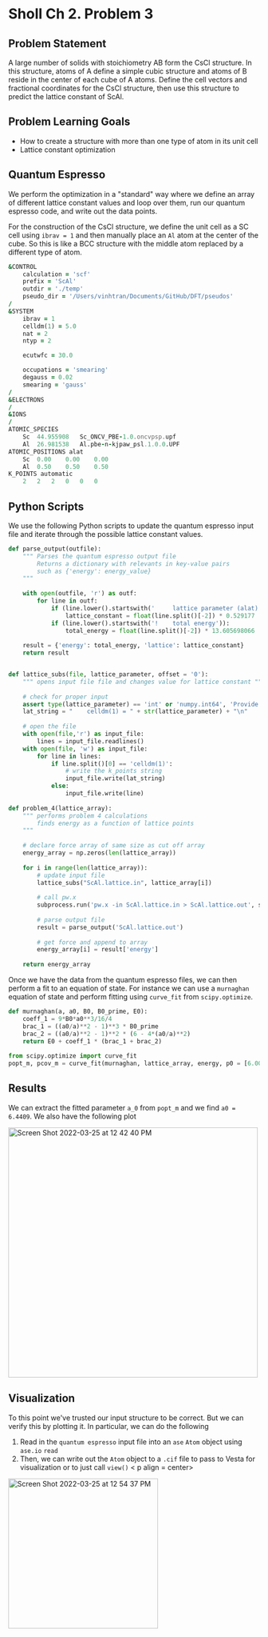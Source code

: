 # Sholl Ch 2. Problem 3

## Problem Statement 
A large number of solids with stoichiometry AB form the CsCl structure. In this structure, atoms of A define a simple cubic structure and atoms of B reside in the center of each cube of A atoms. Define the cell vectors
and fractional coordinates for the CsCl structure, then use this structure to predict the lattice constant of ScAl.

## Problem Learning Goals
 - How to create a structure with more than one type of atom in its unit cell 
 - Lattice constant optimization 

## Quantum Espresso 
We perform the optimization in a "standard" way where we define an array of different lattice constant values and loop over them, run our quantum espresso code, and write out the data points. 

For the construction of the CsCl structure, we define the unit cell as a SC cell using `ibrav = 1` and then manually place an `Al` atom at the center of the cube. So this is like a BCC structure with the middle atom replaced by a different type of atom. 

```fortran 
&CONTROL 
    calculation = 'scf' 
    prefix = 'ScAl' 
    outdir = './temp' 
    pseudo_dir = '/Users/vinhtran/Documents/GitHub/DFT/pseudos' 
/ 
&SYSTEM
    ibrav = 1 
    celldm(1) = 5.0 
    nat = 2 
    ntyp = 2 

    ecutwfc = 30.0 

    occupations = 'smearing' 
    degauss = 0.02
    smearing = 'gauss' 
/
&ELECTRONS 
/ 
&IONS
/
ATOMIC_SPECIES
    Sc  44.955908   Sc_ONCV_PBE-1.0.oncvpsp.upf
    Al  26.981538   Al.pbe-n-kjpaw_psl.1.0.0.UPF
ATOMIC_POSITIONS alat 
    Sc  0.00    0.00    0.00 
    Al  0.50    0.50    0.50 
K_POINTS automatic 
    2   2   2   0   0   0 

``` 

## Python Scripts
We use the following Python scripts to update the quantum espresso input file and iterate through the possible lattice constant values. 
```python
def parse_output(outfile):
    """ Parses the quantum espresso output file
        Returns a dictionary with relevants in key-value pairs
        such as {'energy': energy_value}
    """
    
    with open(outfile, 'r') as outf:
        for line in outf:
            if (line.lower().startswith('     lattice parameter (alat)')):
                lattice_constant = float(line.split()[-2]) * 0.529177
            if (line.lower().startswith('!    total energy')):
                total_energy = float(line.split()[-2]) * 13.605698066
    
    result = {'energy': total_energy, 'lattice': lattice_constant}
    return result


def lattice_subs(file, lattice_parameter, offset = '0'):
    """ opens input file file and changes value for lattice constant """
    
    # check for proper input 
    assert type(lattice_parameter) == 'int' or 'numpy.int64', 'Provide k-points input as int or numpy.int64' 
    lat_string = "    celldm(1) = " + str(lattice_parameter) + "\n"
    
    # open the file 
    with open(file,'r') as input_file:
        lines = input_file.readlines()
    with open(file, 'w') as input_file:
        for line in lines:
            if line.split()[0] == 'celldm(1)':
                # write the k_points string 
                input_file.write(lat_string)
            else:
                input_file.write(line)
                
def problem_4(lattice_array):
    """ performs problem 4 calculations 
        finds energy as a function of lattice points 
    """
    
    # declare force array of same size as cut off array 
    energy_array = np.zeros(len(lattice_array))
    
    for i in range(len(lattice_array)):
        # update input file 
        lattice_subs("ScAl.lattice.in", lattice_array[i])
        
        # call pw.x 
        subprocess.run('pw.x -in ScAl.lattice.in > ScAl.lattice.out', shell=True)
        
        # parse output file 
        result = parse_output('ScAl.lattice.out')
        
        # get force and append to array 
        energy_array[i] = result['energy']
        
    return energy_array
```
Once we have the data from the quantum espresso files, we can then perform a fit to an equation of state. For instance we can use a `murnaghan` equation of state and perform fitting using `curve_fit` from `scipy.optimize`. 

```python
def murnaghan(a, a0, B0, B0_prime, E0):
    coeff_1 = 9*B0*a0**3/16/4
    brac_1 = ((a0/a)**2 - 1)**3 * B0_prime 
    brac_2 = ((a0/a)**2 - 1)**2 * (6 - 4*(a0/a)**2)
    return E0 + coeff_1 * (brac_1 + brac_2)
  
from scipy.optimize import curve_fit
popt_m, pcov_m = curve_fit(murnaghan, lattice_array, energy, p0 = [6.00, 2.68, 4.10, -5.81340065e+03])
```

## Results 
We can extract the fitted parameter `a_0` from `popt_m` and we find `a0 = 6.4409`. We also have the following plot
<p center = align> 
<img width="500" alt="Screen Shot 2022-03-25 at 12 42 40 PM" src="https://user-images.githubusercontent.com/76876169/160190670-91187f73-b5d1-46cd-a931-c033b7f872e0.png">
</p> 

## Visualization 
To this point we've trusted our input structure to be correct. But we can verify this by plotting it. In particular, we can do the following
1. Read in the `quantum espresso` input file into an `ase` `Atom` object using `ase.io` `read` 
2. Then, we can write out the `Atom` object to a `.cif` file to pass to Vesta for visualization or to just call `view()` 
< p align = center> 
<img width="300" alt="Screen Shot 2022-03-25 at 12 54 37 PM" src="https://user-images.githubusercontent.com/76876169/160192600-2a68f0a4-4baa-418d-9ea4-fe979ca4b852.png">
</p> 
